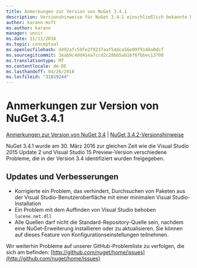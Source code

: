 ```yaml
---
title: Anmerkungen zur Version von NuGet 3.4.1
description: Versionshinweise für NuGet 3.4.1 einschließlich bekannte Probleme, Fehlerbehebungen, Funktionen und Archivierung von dcrs Design.
author: karann-msft
ms.author: karann
manager: unnir
ms.date: 11/11/2016
ms.topic: conceptual
ms.openlocfilehash: d492afc59fe2f9237aaf54dca56e09f9148a0dcf
ms.sourcegitcommit: 3eab9c4dd41ea7ccd2c28bb5ab16f6fbbec13708
ms.translationtype: MT
ms.contentlocale: de-DE
ms.lasthandoff: 04/26/2018
ms.locfileid: "31819244"
---
```

# <a name="nuget-341-release-notes"></a>Anmerkungen zur Version von NuGet 3.4.1

[Anmerkungen zur Version von NuGet 3.4](../release-notes/nuget-3.4.md) | [NuGet 3.4.2-Versionshinweise](../release-notes/nuget-3.4.2.md)

NuGet 3.4.1 wurde am 30. März 2016 zur gleichen Zeit wie die Visual Studio 2015 Update 2 und Visual Studio 15 Preview-Version verschiedene Probleme, die in der Version 3.4 identifiziert wurden freigegeben.

## <a name="updates-and-improvements"></a>Updates und Verbesserungen

* Korrigierte ein Problem, das verhindert, Durchsuchen von Paketen aus der Visual Studio-Benutzeroberfläche mit einer minimalen Visual Studio-Installation
* Ein Problem mit dem Auffinden von Visual Studio behoben `lucene.net.dll`
* Alle Quellen darf nicht die Standard-Repository-Quelle sein, nachdem eine NuGet-Erweiterung installieren oder zu aktualisieren.  Sie können auf dieses Feature von Konfigurationseinstellungen teilnehmen.

Wir weiterhin Probleme auf unserer GitHub-Problemliste zu verfolgen, die sich am befinden: [http://github.com/nuget/home/issues](http://github.com/nuget/home/issues)